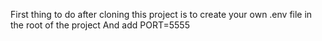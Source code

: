 

First thing to do after cloning this project is to create your own .env file in the root of the project
And add PORT=5555
